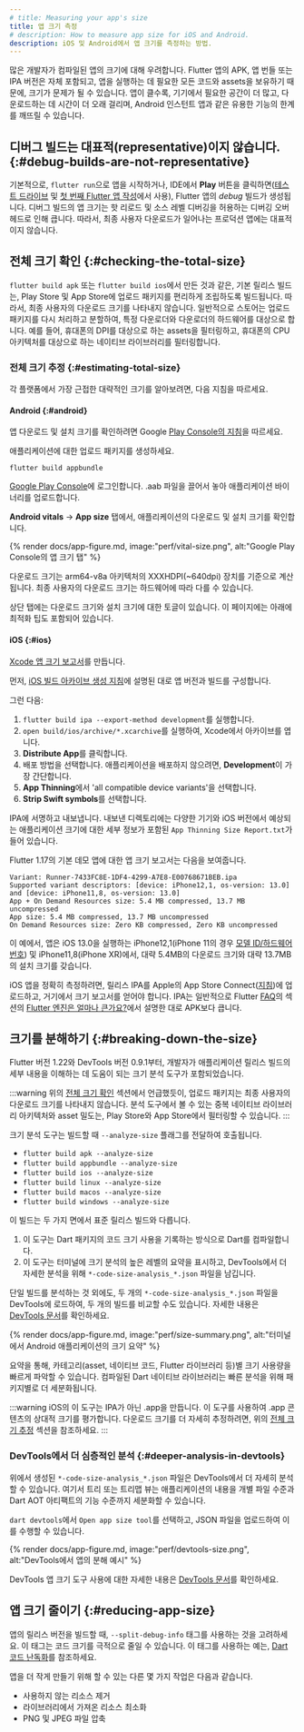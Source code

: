 ```yaml
---
# title: Measuring your app's size
title: 앱 크기 측정
# description: How to measure app size for iOS and Android.
description: iOS 및 Android에서 앱 크기를 측정하는 방법.
---
```


많은 개발자가 컴파일된 앱의 크기에 대해 우려합니다. 
Flutter 앱의 APK, 앱 번들 또는 IPA 버전은 자체 포함되고, 
앱을 실행하는 데 필요한 모든 코드와 assets을 보유하기 때문에, 크기가 문제가 될 수 있습니다. 
앱이 클수록, 기기에서 필요한 공간이 더 많고, 다운로드하는 데 시간이 더 오래 걸리며, 
Android 인스턴트 앱과 같은 유용한 기능의 한계를 깨뜨릴 수 있습니다.

## 디버그 빌드는 대표적(representative)이지 않습니다.  {:#debug-builds-are-not-representative}

기본적으로, `flutter run`으로 앱을 시작하거나, 
IDE에서 **Play** 버튼을 클릭하면([테스트 드라이브][Test drive] 및 [첫 번째 Flutter 앱 작성][Write your first Flutter app]에서 사용), 
Flutter 앱의 _debug_ 빌드가 생성됩니다. 
디버그 빌드의 앱 크기는 핫 리로드 및 소스 레벨 디버깅을 허용하는 디버깅 오버헤드로 인해 큽니다. 
따라서, 최종 사용자 다운로드가 일어나는 프로덕션 앱에는 대표적이지 않습니다.

## 전체 크기 확인 {:#checking-the-total-size}

`flutter build apk` 또는 `flutter build ios`에서 만든 것과 같은, 기본 릴리스 빌드는, 
Play Store 및 App Store에 업로드 패키지를 편리하게 조립하도록 빌드됩니다. 
따라서, 최종 사용자의 다운로드 크기를 나타내지 않습니다. 
일반적으로 스토어는 업로드 패키지를 다시 처리하고 분할하여, 특정 다운로더와 다운로더의 하드웨어를 대상으로 합니다. 
예를 들어, 휴대폰의 DPI를 대상으로 하는 assets을 필터링하고, 
휴대폰의 CPU 아키텍처를 대상으로 하는 네이티브 라이브러리를 필터링합니다.

### 전체 크기 추정 {:#estimating-total-size}

각 플랫폼에서 가장 근접한 대략적인 크기를 알아보려면, 다음 지침을 따르세요.

#### Android {:#android}

앱 다운로드 및 설치 크기를 확인하려면 Google [Play Console의 지침][Play Console's instructions]을 따르세요.

애플리케이션에 대한 업로드 패키지를 생성하세요.

```console
flutter build appbundle
```

[Google Play Console][]에 로그인합니다. .aab 파일을 끌어서 놓아 애플리케이션 바이너리를 업로드합니다.

**Android vitals** -> **App size** 탭에서, 애플리케이션의 다운로드 및 설치 크기를 확인합니다.

{% render docs/app-figure.md, image:"perf/vital-size.png", alt:"Google Play Console의 앱 크기 탭" %}

다운로드 크기는 arm64-v8a 아키텍처의 XXXHDPI(~640dpi) 장치를 기준으로 계산됩니다. 
최종 사용자의 다운로드 크기는 하드웨어에 따라 다를 수 있습니다.

상단 탭에는 다운로드 크기와 설치 크기에 대한 토글이 있습니다. 
이 페이지에는 아래에 최적화 팁도 포함되어 있습니다.

#### iOS {:#ios}

[Xcode 앱 크기 보고서][Xcode App Size Report]를 ​​만듭니다.

먼저, [iOS 빌드 아카이브 생성 지침][iOS create build archive instructions]에 설명된 대로 앱 버전과 빌드를 구성합니다.

그런 다음:

1. `flutter build ipa --export-method development`를 실행합니다.
2. `open build/ios/archive/*.xcarchive`를 실행하여, Xcode에서 아카이브를 엽니다.
3. **Distribute App**를 클릭합니다.
4. 배포 방법을 선택합니다. 애플리케이션을 배포하지 않으려면, **Development**이 가장 간단합니다.
5. **App Thinning**에서 'all compatible device variants'을 선택합니다.
6. **Strip Swift symbols**를 선택합니다.

IPA에 서명하고 내보냅니다. 
내보낸 디렉토리에는 다양한 기기와 iOS 버전에서 예상되는 애플리케이션 크기에 대한 세부 정보가 포함된 `App Thinning Size Report.txt`가 들어 있습니다.

Flutter 1.17의 기본 데모 앱에 대한 앱 크기 보고서는 다음을 보여줍니다.

```plaintext
Variant: Runner-7433FC8E-1DF4-4299-A7E8-E00768671BEB.ipa
Supported variant descriptors: [device: iPhone12,1, os-version: 13.0] and [device: iPhone11,8, os-version: 13.0]
App + On Demand Resources size: 5.4 MB compressed, 13.7 MB uncompressed
App size: 5.4 MB compressed, 13.7 MB uncompressed
On Demand Resources size: Zero KB compressed, Zero KB uncompressed
```

이 예에서, 
앱은 iOS 13.0을 실행하는 iPhone12,1(iPhone 11의 경우 [모델 ID/하드웨어 번호][Model ID / Hardware number]) 및 iPhone11,8(iPhone XR)에서, 대략 5.4MB의 다운로드 크기와 대략 13.7MB의 설치 크기를 갖습니다.

iOS 앱을 정확히 측정하려면, 릴리스 IPA를 Apple의 App Store Connect([지침][instructions])에 업로드하고, 
거기에서 크기 보고서를 얻어야 합니다. 
IPA는 일반적으로 Flutter [FAQ][]의 섹션의 [Flutter 엔진은 얼마나 큰가요?][How big is the Flutter engine?]에서 설명한 대로 APK보다 큽니다.

## 크기를 분해하기 {:#breaking-down-the-size}

Flutter 버전 1.22와 DevTools 버전 0.9.1부터, 
개발자가 애플리케이션 릴리스 빌드의 세부 내용을 이해하는 데 도움이 되는 크기 분석 도구가 포함되었습니다.

:::warning
위의 [전체 크기 확인](#checking-the-total-size) 섹션에서 언급했듯이, 
업로드 패키지는 최종 사용자의 다운로드 크기를 나타내지 않습니다. 
분석 도구에서 볼 수 있는 중복 네이티브 라이브러리 아키텍처와 asset 밀도는, 
Play Store와 App Store에서 필터링할 수 있습니다.
:::

크기 분석 도구는 빌드할 때 `--analyze-size` 플래그를 전달하여 호출됩니다.

- `flutter build apk --analyze-size`
- `flutter build appbundle --analyze-size`
- `flutter build ios --analyze-size`
- `flutter build linux --analyze-size`
- `flutter build macos --analyze-size`
- `flutter build windows --analyze-size`

이 빌드는 두 가지 면에서 표준 릴리스 빌드와 다릅니다.

1. 이 도구는 Dart 패키지의 코드 크기 사용을 기록하는 방식으로 Dart를 컴파일합니다.
2. 이 도구는 터미널에 크기 분석의 높은 레벨의 요약을 표시하고, 
   DevTools에서 더 자세한 분석을 위해 `*-code-size-analysis_*.json` 파일을 남깁니다.

단일 빌드를 분석하는 것 외에도, 두 개의 `*-code-size-analysis_*.json` 파일을 DevTools에 로드하여, 두 개의 빌드를 비교할 수도 있습니다. 
자세한 내용은 [DevTools 문서][DevTools documentation]를 ​​확인하세요.

{% render docs/app-figure.md, image:"perf/size-summary.png", alt:"터미널에서 Android 애플리케이션의 크기 요약" %}

요약을 통해, 카테고리(asset, 네이티브 코드, Flutter 라이브러리 등)별 크기 사용량을 빠르게 파악할 수 있습니다. 
컴파일된 Dart 네이티브 라이브러리는 빠른 분석을 위해 패키지별로 더 세분화됩니다.

:::warning
iOS의 이 도구는 IPA가 아닌 .app을 만듭니다. 
이 도구를 사용하여 .app 콘텐츠의 상대적 크기를 평가합니다. 
다운로드 크기를 더 자세히 추정하려면, 위의 [전체 크기 추정](#estimating-total-size) 섹션을 참조하세요.
:::

### DevTools에서 더 심층적인 분석 {:#deeper-analysis-in-devtools}

위에서 생성된 `*-code-size-analysis_*.json` 파일은 DevTools에서 더 자세히 분석할 수 있습니다. 
여기서 트리 또는 트리맵 뷰는 애플리케이션의 내용을 개별 파일 수준과 Dart AOT 아티팩트의 기능 수준까지 세분화할 수 있습니다.

`dart devtools`에서 `Open app size tool`를 선택하고, JSON 파일을 업로드하여 이를 수행할 수 있습니다.

{% render docs/app-figure.md, image:"perf/devtools-size.png", alt:"DevTools에서 앱의 분해 예시" %}

DevTools 앱 크기 도구 사용에 대한 자세한 내용은 [DevTools 문서][DevTools documentation]를 ​​확인하세요.

## 앱 크기 줄이기 {:#reducing-app-size}

앱의 릴리스 버전을 빌드할 때, `--split-debug-info` 태그를 사용하는 것을 고려하세요. 
이 태그는 코드 크기를 극적으로 줄일 수 있습니다. 
이 태그를 사용하는 예는, [Dart 코드 난독화][Obfuscating Dart code]를 참조하세요.

앱을 더 작게 만들기 위해 할 수 있는 다른 몇 가지 작업은 다음과 같습니다.

* 사용하지 않는 리소스 제거
* 라이브러리에서 가져온 리소스 최소화
* PNG 및 JPEG 파일 압축

[FAQ]: /resources/faq
[How big is the Flutter engine?]: /resources/faq#how-big-is-the-flutter-engine
[instructions]: /deployment/ios
[Xcode App Size Report]: {{site.apple-dev}}/documentation/xcode/reducing_your_app_s_size#3458589
[iOS create build archive instructions]: /deployment/ios#update-the-apps-build-and-version-numbers
[Model ID / Hardware number]: https://en.wikipedia.org/wiki/List_of_iOS_devices#Models
[Obfuscating Dart code]: /deployment/obfuscate
[Test drive]: /get-started/test-drive
[Write your first Flutter app]: /get-started/codelab
[Play Console's instructions]: https://support.google.com/googleplay/android-developer/answer/9302563?hl=en
[Google Play Console]: https://play.google.com/apps/publish/
[DevTools documentation]: /tools/devtools/app-size
